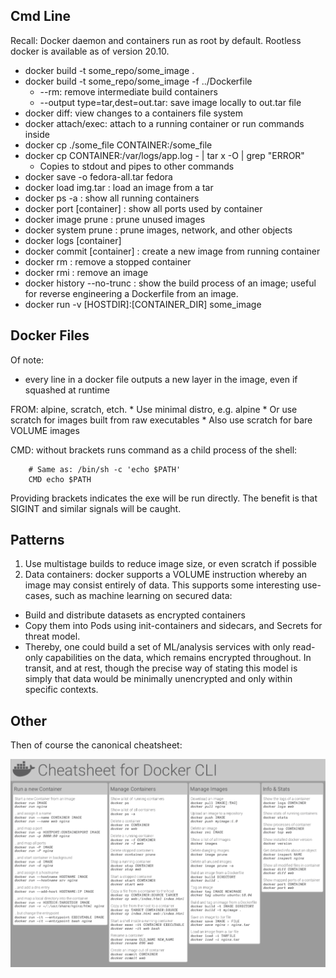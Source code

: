 ## Cmd Line

Recall: Docker daemon and containers run as root by default. Rootless docker is available as of
version 20.10.

* docker build -t some_repo/some_image .
* docker build -t some_repo/some_image -f ../Dockerfile
    * --rm: remove intermediate build containers
    * --output type=tar,dest=out.tar: save image locally to out.tar file
* docker diff: view changes to a containers file system
* docker attach/exec: attach to a running container or run commands inside
* docker cp ./some_file CONTAINER:/some_file
* docker cp CONTAINER:/var/logs/app.log - | tar x -O | grep "ERROR"
    * Copies to stdout and pipes to other commands
* docker save -o fedora-all.tar fedora
* docker load img.tar : load an image from a tar
* docker ps -a : show all running containers
* docker port [container] : show all ports used by container
* docker image prune : prune unused images
* docker system prune : prune images, network, and other objects
* docker logs [container]
* docker commit [container] : create a new image from running container
* docker rm : remove a stopped container
* docker rmi : remove an image
* docker history --no-trunc : show the build process of an image; useful for reverse engineering a Dockerfile from an image.
* docker run -v [HOSTDIR]:[CONTAINER_DIR] some_image

## Docker Files

Of note:
* every line in a docker file outputs a new layer in the image, even if squashed at runtime

FROM: alpine, scratch, etch.
    * Use minimal distro, e.g. alpine
    * Or use scratch for images built from raw executables
    * Also use scratch for bare VOLUME images

CMD: without brackets runs command as a child process of the shell:
```
    # Same as: /bin/sh -c 'echo $PATH'
    CMD echo $PATH
```
Providing brackets indicates the exe will be run directly. The benefit is that SIGINT and similar signals will be caught.

## Patterns

1) Use multistage builds to reduce image size, or even scratch if possible
2) Data containers: docker supports a VOLUME instruction whereby an image may consist entirely of data. This supports some interesting use-cases, such as machine learning on secured data:
* Build and distribute datasets as encrypted containers
* Copy them into Pods using init-containers and sidecars, and Secrets for threat model.
* Thereby, one could build a set of ML/analysis services with only read-only capabilities on the data, which remains encrypted throughout. In transit, and at rest, though the precise way of stating this model is simply that data would be minimally unencrypted and only within specific contexts.

## Other

Then of course the canonical cheatsheet:

![Docker cheatsheet](./dockercheat.png)



